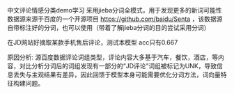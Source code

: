 中文评论情感分类demo学习
采用jieba分词全模式，用于发现更多的新词可能性
数据源来源于百度的一个开源项目 https://github.com/baidu/Senta ，该数据源自带标注好的分词，也可以使用（带着了解jieba分词的目的尝试采用分词）

在JD网站好摘取某款手机售后评论，测试本模型
acc只有0.667

原因分析:
源百度数据评论词组类型，评论内容大多基于汽车，餐饮，酒店，等内容，对比分析分词后的词组发现有一部分的“JD评论”词组被标记为UNK，导致信息丢失与主观结果有差异，因此回馈于模型本身可能需要优化分词方法，词向量特征构建问题。
